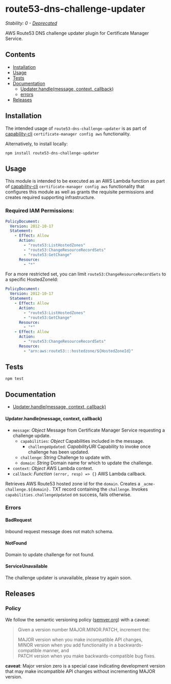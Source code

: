 # route53-dns-challenge-updater

_Stability: 0 - [Deprecated](https://github.com/tristanls/stability-index#stability-0---deprecated)_

AWS Route53 DNS challenge updater plugin for Certificate Manager Service.

## Contents

  * [Installation](#installation)
  * [Usage](#usage)
  * [Tests](#tests)
  * [Documentation](#documentation)
    * [Updater.handle(message, context, callback)](#updaterhandlemessage-context-callback)
    * [errors](#errors)
  * [Releases](#releases)

## Installation

The intended usage of `route53-dns-challenge-updater` is as part of [capability-cli](https://github.com/capabilityio/capability-cli) `certificate-manager config aws` functionality.

Alternatively, to install locally:

```
npm install route53-dns-challenge-updater
```

## Usage

This module is intended to be executed as an AWS Lambda function as part of [capability-cli](https://github.com/capabilityio/capability-cli) `certificate-manager config aws` functionality that configures this module as well as grants the requisite permissions and creates required supporting infrastructure.

### Required IAM Permissions:

```yaml
PolicyDocument:
  Version: 2012-10-17
  Statement:
    - Effect: Allow
      Action:
        - "route53:ListHostedZones"
        - "route53:ChangeResourceRecordSets"
        - "route53:GetChange"
      Resource:
        - "*"
```

For a more restricted set, you can limit `route53:ChangeResourceRecordSets` to a specific HostedZoneId:

```yaml
PolicyDocument:
  Version: 2012-10-17
  Statement:
    - Effect: Allow
      Action:
        - "route53:ListHostedZones"
        - "route53:GetChange"
      Resource:
        - "*"
    - Effect: Allow
      Action:
        - "route53:ChangeResourceRecordSets"
      Resource:
        - "arn:aws:route53:::hostedzone/${HostedZoneId}"
```

## Tests

```
npm test
```

## Documentation

  * [Updater.handle(message, context, callback)](#updaterhandlemessage-context-callback)

#### Updater.handle(message, context, callback)

  * `message`: _Object_ Message from Certificate Manager Service requesting a challenge update.
    * `capabilities`: _Object_ Capabilities included in the message.
      * `challengeUpdated`: _CapabilityURI_ Capability to invoke once challenge has been updated.
    * `challenge`: _String_ Challenge to update with.
    * `domain`: _String_ Domain name for which to update the challenge.
  * `context`: _Object_ AWS Lambda context.
  * `callback`: _Function_ `(error, resp) => {}` AWS Lambda callback.

Retrieves AWS Route53 hosted zone id for the `domain`. Creates a `_acme-challenge.${domain}.` TXT record containing the `challenge`. Invokes `capabilities.challengeUpdated` on success, fails otherwise.

### Errors

#### BadRequest

Inbound request message does not match schema.

#### NotFound

Domain to update challenge for not found.

#### ServiceUnavailable

The challenge updater is unavailable, please try again soon.

## Releases

### Policy

We follow the semantic versioning policy ([semver.org](http://semver.org/)) with a caveat:

> Given a version number MAJOR.MINOR.PATCH, increment the:
>
>MAJOR version when you make incompatible API changes,<br/>
>MINOR version when you add functionality in a backwards-compatible manner, and<br/>
>PATCH version when you make backwards-compatible bug fixes.

**caveat**: Major version zero is a special case indicating development version that may make incompatible API changes without incrementing MAJOR version.
